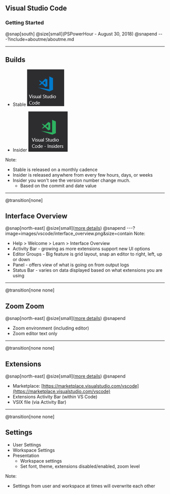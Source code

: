 ## Visual Studio Code
### Getting Started
@snap[south]
@size[small](PSPowerHour - August 30, 2018)
@snapend
---?include=aboutme/aboutme.md

---
## Builds

- Stable
![stable](images/vscode/stablebuildicon.png)

- Insider
![insider](images/vscode/insiderbuildicon.png)

Note:
- Stable is released on a monthly cadence
- Insider is released anywhere from every few hours, days, or weeks
- Insider you won't see the version number change much.
    - Based on the commit and date value
---
@transition[none]
## Interface Overview

@snap[north-east]
@size[small]([more details](https://code.visualstudio.com/docs/getstarted/userinterface))
@snapend
---?image=images/vscode/interface_overview.png&size=contain
Note:
- Help > Welcome > Learn > Interface Overview
- Activity Bar - growing as more extensions support new UI options
- Editor Groups - Big feature is grid layout, snap an editor to right, left, up or down
- Panel - offers view of what is going on from output logs
- Status Bar - varies on data displayed based on what extensions you are using
---
@transition[none none]
## Zoom Zoom
@snap[north-east]
@size[small]([more details](https://code.visualstudio.com/docs/editor/accessibility))
@snapend

- Zoom environment (including editor)
- Zoom editor text only

---
@transition[none none]
## Extensions

@snap[north-east]
@size[small]([more details](https://code.visualstudio.com/docs/editor/extension-gallery))
@snapend

- Marketplace: [https://marketplace.visualstudio.com/vscode](https://marketplace.visualstudio.com/vscode)
- Extensions Activity Bar (within VS Code)
- VSIX file (via Activity Bar)

---
@transition[none none]
## Settings

- User Settings
- Workspace Settings
- Presentation
    - Workspace settings
    - Set font, theme, extensions disabled/enabled, zoom level

Note:
- Settings from user and workspace at times will overwrite each other
